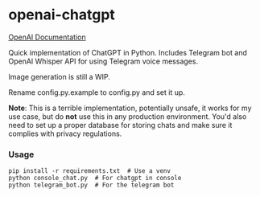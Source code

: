 # openai-chatgpt

[OpenAI Documentation](https://platform.openai.com/docs/guides/chat)

Quick implementation of ChatGPT in Python.
Includes Telegram bot and OpenAI Whisper API for using Telegram voice messages.

Image generation is still a WIP.

Rename config.py.example to config.py and set it up.

**Note**: This is a terrible implementation, potentially unsafe, it works for my use case, but do **not** use this in any production environment. 
You'd also need to set up a proper database for storing chats and make sure it complies with privacy regulations.


### Usage
```
pip install -r requirements.txt  # Use a venv
python console_chat.py  # For chatgpt in console
python telegram_bot.py  # For the telegram bot
```
